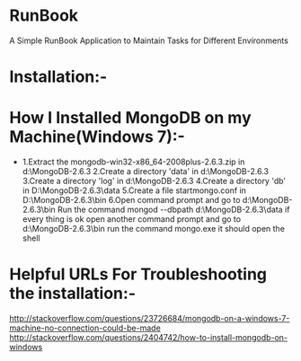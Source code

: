 RunBook
=======

A Simple RunBook Application to Maintain Tasks for Different Environments 

Installation:-
=======

How I Installed MongoDB on my Machine(Windows 7):-
=================================================

 - 1.Extract the mongodb-win32-x86_64-2008plus-2.6.3.zip in d:\MongoDB-2.6.3
   2.Create a directory 'data' in d:\MongoDB-2.6.3
   3.Create a directory 'log' in d:\MongoDB-2.6.3
   4.Create a directory 'db' in D:\MongoDB-2.6.3\data
   5.Create a file startmongo.conf in D:\MongoDB-2.6.3\bin
   6.Open command prompt and go to d:\MongoDB-2.6.3\bin   Run the command mongod  --dbpath d:\MongoDB-2.6.3\data   if every thing is ok
   	open another command prompt and go to d:\MongoDB-2.6.3\bin    run
   the command mongo.exe it should open the shell

Helpful URLs For Troubleshooting the installation:-
===================================================
http://stackoverflow.com/questions/23726684/mongodb-on-a-windows-7-machine-no-connection-could-be-made
http://stackoverflow.com/questions/2404742/how-to-install-mongodb-on-windows




